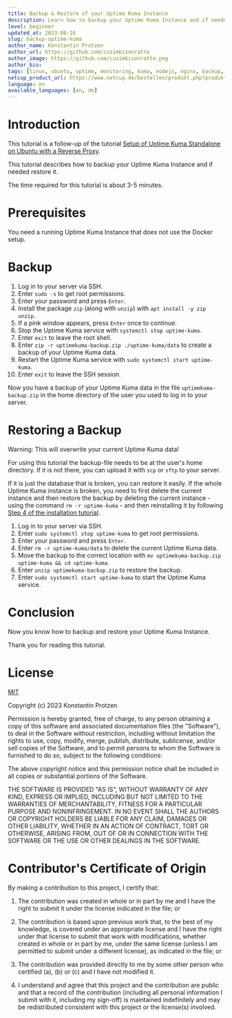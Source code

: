 ```yaml
---
title: Backup & Restore of your Uptime Kuma Instance
description: Learn how to backup your Uptime Kuma Instance and if needed restore it.
level: beginner
updated_at: 2023-08-16
slug: backup-uptime-kuma
author_name: Konstantin Protzen
author_url: https://github.com/cuzimbisonratte
author_image: https://github.com/cuzimbisonratte.png
author_bio:
tags: [linux, ubuntu, uptime, monitoring, kuma, nodejs, nginx, backup, restore]
netcup_product_url: https://www.netcup.de/bestellen/produkt.php?produkt=2991
language: en
available_languages: [en, de]
---
```


# Introduction

This tutorial is a follow-up of the tutorial [Setup of Uptime Kuma Standalone on Ubuntu with a Reverse Proxy](https://community.netcup.com/en/tutorials/ubuntu-uptime-kuma-standalone-installation).

This tutorial describes how to backup your Uptime Kuma Instance and if needed restore it.

The time required for this tutorial is about 3-5 minutes.

# Prerequisites

You need a running Uptime Kuma Instance that does not use the Docker setup.

# Backup

1. Log in to your server via SSH.
2. Enter `sudo -s` to get root permissions.
3. Enter your password and press `Enter`.
4. Install the package `zip` (along with `unzip`) with `apt install -y zip unzip`.
5. If a pink window appears, press `Enter` once to continue.
6. Stop the Uptime Kuma service with `systemctl stop uptime-kuma`.
7. Enter `exit` to leave the root shell.
8. Enter `zip -r uptimekuma-backup.zip ./uptime-kuma/data` to create a backup of your Uptime Kuma data.
9. Restart the Uptime Kuma service with `sudo systemctl start uptime-kuma`.
10. Enter `exit` to leave the SSH session.

Now you have a backup of your Uptime Kuma data in the file `uptimekuma-backup.zip` in the home directory of the user you used to log in to your server.

# Restoring a Backup

Warning: This will overwrite your current Uptime Kuma data!

For using this tutorial the backup-file needs to be at the user's home directory. If it is not there, you can upload it with `scp` or `sftp` to your server.

If it is just the database that is broken, you can restore it easily.
If the whole Uptime Kuma instance is broken, you need to first delete the current instance and then restore the backup by deleting the current instance - using the command `rm -r uptime-kuma` - and then reinstalling it by following [Step 4 of the installation tutorial](https://community.netcup.com/en/tutorials/ubuntu-uptime-kuma-standalone-installation#step-4---installing-uptime-kuma).

1. Log in to your server via SSH.
2. Enter `sudo systemctl stop uptime-kuma` to get root permissions.
3. Enter your password and press `Enter`.
4. Enter `rm -r uptime-kuma/data` to delete the current Uptime Kuma data.
5. Move the backup to the correct location with `mv uptimekuma-backup.zip uptime-kuma && cd uptime-kuma`.
6. Enter `unzip uptimekuma-backup.zip` to restore the backup.
7. Enter `sudo systemctl start uptime-kuma` to start the Uptime Kuma service.

# Conclusion

Now you know how to backup and restore your Uptime Kuma Instance.

Thank you for reading this tutorial.

# License

[MIT](https://github.com/netcup-community/community-tutorials/blob/main/LICENSE)

Copyright (c) 2023 Konstantin Protzen

Permission is hereby granted, free of charge, to any person obtaining a copy of this software and associated documentation files (the "Software"), to deal in the Software without restriction, including without limitation the rights to use, copy, modify, merge, publish, distribute, sublicense, and/or sell copies of the Software, and to permit persons to whom the Software is furnished to do so, subject to the following conditions:

The above copyright notice and this permission notice shall be included in all copies or substantial portions of the Software.

THE SOFTWARE IS PROVIDED "AS IS", WITHOUT WARRANTY OF ANY KIND, EXPRESS OR IMPLIED, INCLUDING BUT NOT LIMITED TO THE WARRANTIES OF MERCHANTABILITY, FITNESS FOR A PARTICULAR PURPOSE AND NONINFRINGEMENT. IN NO EVENT SHALL THE AUTHORS OR COPYRIGHT HOLDERS BE LIABLE FOR ANY CLAIM, DAMAGES OR OTHER LIABILITY, WHETHER IN AN ACTION OF CONTRACT, TORT OR OTHERWISE, ARISING FROM, OUT OF OR IN CONNECTION WITH THE SOFTWARE OR THE USE OR OTHER DEALINGS IN THE SOFTWARE.

# Contributor's Certificate of Origin

By making a contribution to this project, I certify that:

1.  The contribution was created in whole or in part by me and I have the right to submit it under the license indicated in the file; or

2.  The contribution is based upon previous work that, to the best of my knowledge, is covered under an appropriate license and I have the right under that license to submit that work with modifications, whether created in whole or in part by me, under the same license (unless I am permitted to submit under a different license), as indicated in the file; or

3.  The contribution was provided directly to me by some other person who certified (a), (b) or (c) and I have not modified it.

4.  I understand and agree that this project and the contribution are public and that a record of the contribution (including all personal information I submit with it, including my sign-off) is maintained indefinitely and may be redistributed consistent with this project or the license(s) involved.
